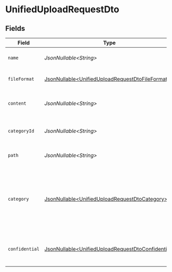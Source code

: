 # UnifiedUploadRequestDto


## Fields

| Field                                                                                                                | Type                                                                                                                 | Required                                                                                                             | Description                                                                                                          | Example                                                                                                              |
| -------------------------------------------------------------------------------------------------------------------- | -------------------------------------------------------------------------------------------------------------------- | -------------------------------------------------------------------------------------------------------------------- | -------------------------------------------------------------------------------------------------------------------- | -------------------------------------------------------------------------------------------------------------------- |
| `name`                                                                                                               | *JsonNullable\<String>*                                                                                              | :heavy_minus_sign:                                                                                                   | The filename of the file to upload                                                                                   | weather-forecast                                                                                                     |
| `fileFormat`                                                                                                         | [JsonNullable\<UnifiedUploadRequestDtoFileFormat>](../../models/components/UnifiedUploadRequestDtoFileFormat.md)     | :heavy_minus_sign:                                                                                                   | The file format of the file                                                                                          |                                                                                                                      |
| `content`                                                                                                            | *JsonNullable\<String>*                                                                                              | :heavy_minus_sign:                                                                                                   | The base64 encoded content of the file to upload                                                                     | VGhpcyBpc24ndCByZWFsbHkgYSBzYW1wbGUgZmlsZSwgYnV0IG5vIG9uZSB3aWxsIGV2ZXIga25vdyE                                      |
| `categoryId`                                                                                                         | *JsonNullable\<String>*                                                                                              | :heavy_minus_sign:                                                                                                   | The categoryId of the documents                                                                                      | 6530                                                                                                                 |
| `path`                                                                                                               | *JsonNullable\<String>*                                                                                              | :heavy_minus_sign:                                                                                                   | The path for the file to be uploaded to                                                                              | /path/to/file                                                                                                        |
| `category`                                                                                                           | [JsonNullable\<UnifiedUploadRequestDtoCategory>](../../models/components/UnifiedUploadRequestDtoCategory.md)         | :heavy_minus_sign:                                                                                                   | The category object for associating uploaded files. If both an ID and a name are provided, the ID takes precedence.  |                                                                                                                      |
| `confidential`                                                                                                       | [JsonNullable\<UnifiedUploadRequestDtoConfidential>](../../models/components/UnifiedUploadRequestDtoConfidential.md) | :heavy_minus_sign:                                                                                                   | The confidentiality level of the file to be uploaded                                                                 |                                                                                                                      |